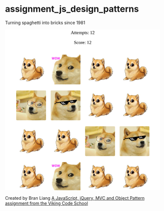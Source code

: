 # assignment_js_design_patterns
Turning spaghetti into bricks since 1981

![show](https://github.com/BranLiang/assignment_js_design_patterns/blob/master/memorygame.png)

Created by Bran Liang
[A JavaScript, jQuery, MVC and Object Pattern assignment from the Viking Code School](http://www.vikingcodeschool.com)
